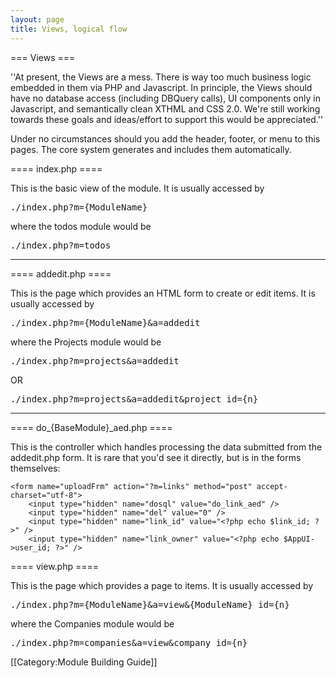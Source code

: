 ```yaml
---
layout: page
title: Views, logical flow
---
```


=== Views ===

''At present, the Views are a mess. There is way too much business logic embedded in them via PHP and Javascript. In principle, the Views should have no database access (including DBQuery calls), UI components only in Javascript, and semantically clean XTHML and CSS 2.0. We're still working towards these goals and ideas/effort to support this would be appreciated.''

Under no circumstances should you add the header, footer, or menu to this pages. The core system generates and includes them automatically.

==== index.php ====

This is the basic view of the module. It is usually accessed by <pre>./index.php?m={ModuleName}</pre> where the todos module would be <pre>./index.php?m=todos</pre>

----

==== addedit.php ====

This is the page which provides an HTML form to create or edit items. It is usually accessed by <pre>./index.php?m={ModuleName}&a=addedit</pre> where the Projects module would be <pre>./index.php?m=projects&a=addedit</pre> OR <pre>./index.php?m=projects&a=addedit&project_id={n}</pre>

----

==== do_{BaseModule}_aed.php ====

This is the controller which handles processing the data submitted from the addedit.php form. It is rare that you'd see it directly, but is in the forms themselves:

    <form name="uploadFrm" action="?m=links" method="post" accept-charset="utf-8">
        <input type="hidden" name="dosql" value="do_link_aed" />
        <input type="hidden" name="del" value="0" />
        <input type="hidden" name="link_id" value="<?php echo $link_id; ?>" />
        <input type="hidden" name="link_owner" value="<?php echo $AppUI->user_id; ?>" />

==== view.php ====

This is the page which provides a page to items. It is usually accessed by <pre>./index.php?m={ModuleName}&a=view&{ModuleName}_id={n}</pre> where the Companies module would be <pre>./index.php?m=companies&a=view&company_id={n}</pre>

[[Category:Module Building Guide]]
